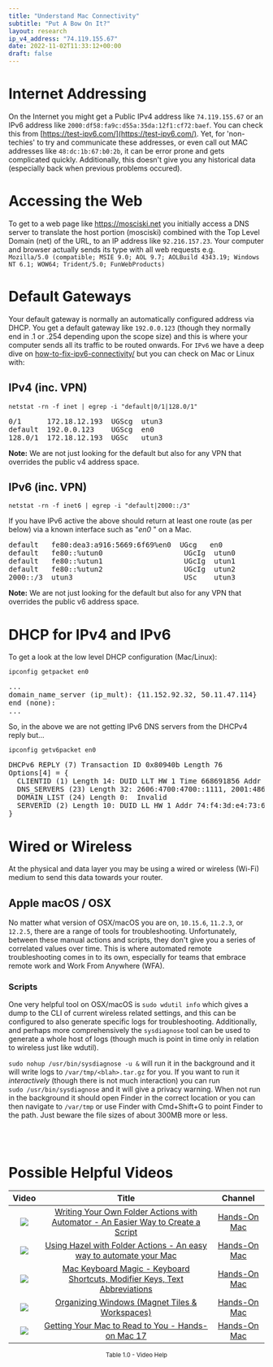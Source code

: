 ```yaml
---
title: "Understand Mac Connectivity"
subtitle: "Put A Bow On It?"
layout: research
ip_v4_address: "74.119.155.67"
date: 2022-11-02T11:33:12+00:00
draft: false
---
```


# Internet Addressing
On the Internet you might get a Public IPv4 address like ```74.119.155.67``` or an IPv6 address like ```2000:df58:fa9c:d55a:35da:12f1:cf72:baef```. You can check this from [https://test-ipv6.com/](https://test-ipv6.com/). Yet, for 'non-techies' to try and communicate these addresses, or even call out MAC addresses like ```48:dc:1b:67:b0:2b```, it can be error prone and gets complicated quickly. Additionally, this doesn't give you any historical data (especially back when previous problems occured).

# Accessing the Web
To get to a web page like https://mosciski.net you initially access a DNS server to translate the host portion (mosciski) combined with the Top Level Domain (net) of the URL, to an IP address like ```92.216.157.23```. Your computer and browser actually sends its type with all web requests e.g. <br>```Mozilla/5.0 (compatible; MSIE 9.0; AOL 9.7; AOLBuild 4343.19; Windows NT 6.1; WOW64; Trident/5.0; FunWebProducts)```

# Default Gateways
Your default gateway is normally an automatically configured address via DHCP. You get a default gateway like ```192.0.0.123``` (though they normally end in .1 or .254 depending upon the scope size) and this is where your computer sends all its traffic to be routed onwards. For ```IPv6``` we have a deep dive on [how-to-fix-ipv6-connectivity/](/blog/how-to-fix-ipv6-connectivity/) but you can check on Mac or Linux with:

## IPv4 (inc. VPN)
```netstat -rn -f inet | egrep -i "default|0/1|128.0/1"```

<pre>
0/1      172.18.12.193  UGScg  utun3
default  192.0.0.123    UGScg  en0
128.0/1  172.18.12.193  UGSc   utun3</pre>

**Note:** We are not just looking for the default but also for any VPN that overrides the public v4 address space.

## IPv6 (inc. VPN)
```netstat -rn -f inet6 | egrep -i "default|2000::/3"```

If you have IPv6 active the above should return at least one route (as per below) via a known interface such as "_en0_ " on a Mac. 

<pre>
default   fe80:dea3:a916:5669:6f69%en0  UGcg   en0
default   fe80::%utun0                   UGcIg  utun0
default   fe80::%utun1                   UGcIg  utun1
default   fe80::%utun2                   UGcIg  utun2
2000::/3  utun3                          USc    utun3</pre>

**Note:** We are not just looking for the default but also for any VPN that overrides the public v6 address space.

# DHCP for IPv4 and IPv6

To get a look at the low level DHCP configuration (Mac/Linux): 

```ipconfig getpacket en0```

<pre>
...
domain_name_server (ip_mult): {11.152.92.32, 50.11.47.114}
end (none):
...</pre>

So, in the above we are not getting IPv6 DNS servers from the DHCPv4 reply but...

```ipconfig getv6packet en0```

<pre>
DHCPv6 REPLY (7) Transaction ID 0x80940b Length 76
Options[4] = {
  CLIENTID (1) Length 14: DUID LLT HW 1 Time 668691856 Addr 48:dc:1b:67:b0:2b
  DNS_SERVERS (23) Length 32: 2606:4700:4700::1111, 2001:4860:4860::8844
  DOMAIN_LIST (24) Length 0:  Invalid
  SERVERID (2) Length 10: DUID LL HW 1 Addr 74:f4:3d:e4:73:62
}</pre>

# Wired or Wireless
At the physical and data layer you may be using a wired or wireless (Wi-Fi) medium to send this data towards your router. 

## Apple macOS / OSX
No matter what version of OSX/macOS you are on, ```10.15.6```, ```11.2.3```, or ```12.2.5```, there are a range of tools for troubleshooting. Unfortunately, between these manual actions and scripts, they don't give you a series of correlated values over time. This is where automated remote troubleshooting comes in to its own, especially for teams that embrace remote work and Work From Anywhere (WFA).

### Scripts
One very helpful tool on OSX/macOS is ```sudo wdutil info``` which gives a dump to the CLI of current wireless related settings, and this can be configured to also generate specific logs for troubleshooting. Additionally, and perhaps more comprehensively the ```sysdiagnose``` tool can be used to generate a whole host of logs (though much is point in time only in relation to wireless just like wdutil).

```sudo nohup /usr/bin/sysdiagnose -u &``` will run it in the background and it will write logs to ```/var/tmp/<blah>.tar.gz``` for you. If you want to run it *interactively* (though there is not much interaction) you can run<br>```sudo /usr/bin/sysdiagnose``` and it will give a privacy warning. When not run in the background it should open Finder in the correct location or you can then navigate to ```/var/tmp``` or use Finder with Cmd+Shift+G to point Finder to the path. Just beware the file sizes of about 300MB more or less.

<br><br>
# Possible Helpful Videos

<link href="/plugins/lity/css/lity.min.css" rel="stylesheet">
<script src="/plugins/lity/js/lity.min.js"></script>
<div class="table1-start"></div>

|Video | Title | Channel |
| :---: | :---: | :---: |
|<a href="https://www.youtube.com/watch?v=tzIWMkkPQ9o" data-lity><img src="https://i.ytimg.com/vi/tzIWMkkPQ9o/default.jpg" class="img-fluid"></a>|<a href="https://www.youtube.com/watch?v=tzIWMkkPQ9o" data-lity>Writing Your Own Folder Actions with Automator - An Easier Way to Create a Script</a>|<a target="_blank" href="https://www.youtube.com/channel/UCg43DP8MdHVcl4rFK_delBg" >Hands-On Mac</a>|
|<a href="https://www.youtube.com/watch?v=ySr5JSWNnsk" data-lity><img src="https://i.ytimg.com/vi/ySr5JSWNnsk/default.jpg" class="img-fluid"></a>|<a href="https://www.youtube.com/watch?v=ySr5JSWNnsk" data-lity>Using Hazel with Folder Actions - An easy way to automate your Mac</a>|<a target="_blank" href="https://www.youtube.com/channel/UCg43DP8MdHVcl4rFK_delBg" >Hands-On Mac</a>|
|<a href="https://www.youtube.com/watch?v=NqvWvMV0F4w" data-lity><img src="https://i.ytimg.com/vi/NqvWvMV0F4w/default.jpg" class="img-fluid"></a>|<a href="https://www.youtube.com/watch?v=NqvWvMV0F4w" data-lity>Mac Keyboard Magic - Keyboard Shortcuts, Modifier Keys, Text Abbreviations</a>|<a target="_blank" href="https://www.youtube.com/channel/UCg43DP8MdHVcl4rFK_delBg" >Hands-On Mac</a>|
|<a href="https://www.youtube.com/watch?v=mJn_5U6qOwQ" data-lity><img src="https://i.ytimg.com/vi/mJn_5U6qOwQ/default.jpg" class="img-fluid"></a>|<a href="https://www.youtube.com/watch?v=mJn_5U6qOwQ" data-lity>Organizing Windows (Magnet Tiles &amp; Workspaces)</a>|<a target="_blank" href="https://www.youtube.com/channel/UCg43DP8MdHVcl4rFK_delBg" >Hands-On Mac</a>|
|<a href="https://www.youtube.com/watch?v=IQK85ehIm28" data-lity><img src="https://i.ytimg.com/vi/IQK85ehIm28/default.jpg" class="img-fluid"></a>|<a href="https://www.youtube.com/watch?v=IQK85ehIm28" data-lity>Getting Your Mac to Read to You - Hands-on Mac 17</a>|<a target="_blank" href="https://www.youtube.com/channel/UCg43DP8MdHVcl4rFK_delBg" >Hands-On Mac</a>|

<center><small>Table 1.0 - Video Help</small></center>
 <br>
<div class="table1-end"></div>
<script type="text/javascript">
(function() {
    $('div.table1-start').nextUntil('div.table1-end', 'table').addClass('table thead-dark table-striped table-responsive rounded').attr('id', 't1');
    $('#t1').find('thead').addClass('thead-dark');
})();
</script>
